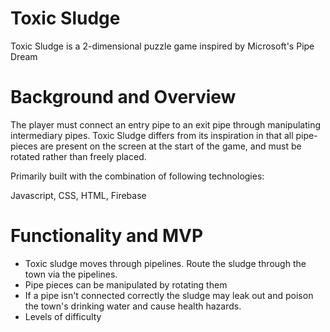 # Toxic Sludge

Toxic Sludge is a 2-dimensional puzzle game inspired by Microsoft's Pipe Dream

# Background and Overview

The player must connect an entry pipe to an exit pipe through manipulating intermediary pipes. Toxic Sludge differs from its inspiration in that all pipe-pieces are present on the screen at the start of the game, and must be rotated rather than freely placed. 

Primarily built with the combination of following technologies: 

Javascript, CSS, HTML, Firebase


# Functionality and MVP
+ Toxic sludge moves through pipelines. Route the sludge through the town via the pipelines.
+ Pipe pieces can be manipulated by rotating them
+ If a pipe isn't connected correctly the sludge may leak out and poison the town's drinking water and cause health hazards.
+ Levels of difficulty



